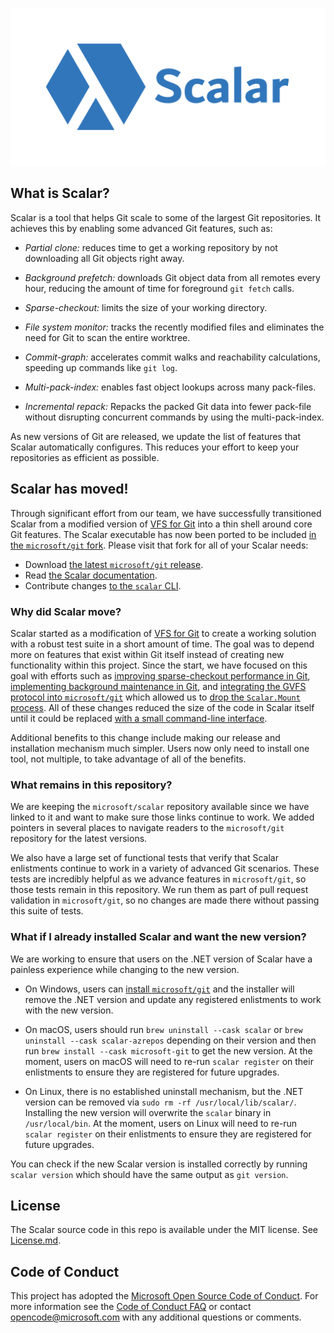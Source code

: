 ![Scalar](Images/scalar-card.png)

## What is Scalar?

Scalar is a tool that helps Git scale to some of the largest Git repositories.
It achieves this by enabling some advanced Git features, such as:

* *Partial clone:* reduces time to get a working repository by not
  downloading all Git objects right away.

* *Background prefetch:* downloads Git object data from all remotes every
  hour, reducing the amount of time for foreground `git fetch` calls.

* *Sparse-checkout:* limits the size of your working directory.

* *File system monitor:* tracks the recently modified files and eliminates
  the need for Git to scan the entire worktree.

* *Commit-graph:* accelerates commit walks and reachability calculations,
   speeding up commands like `git log`.

* *Multi-pack-index:* enables fast object lookups across many pack-files.

* *Incremental repack:* Repacks the packed Git data into fewer pack-file
  without disrupting concurrent commands by using the multi-pack-index.

As new versions of Git are released, we update the list of features that
Scalar automatically configures. This reduces your effort to keep your
repositories as efficient as possible.

## Scalar has moved!

Through significant effort from our team, we have successfully transitioned
Scalar from a modified version of [VFS for Git][vfsforgit] into a thin shell
around core Git features. The Scalar executable has now been ported to be
included [in the `microsoft/git` fork][microsoft-git]. Please visit that
fork for all of your Scalar needs:

* Download [the latest `microsoft/git` release][releases].
* Read [the Scalar documentation][docs].
* Contribute changes [to the `scalar` CLI][scalar-cli].

### Why did Scalar move?

Scalar started as a modification of [VFS for Git][vfsforgit] to
create a working solution with a robust test suite in a short amount of
time. The goal was to depend more on features that exist within Git itself
instead of creating new functionality within this project. Since the start,
we have focused on this goal with efforts such as
[improving sparse-checkout performance in Git][sparse-checkout-blog],
[implementing background maintenance in Git][background-maintenance],
and [integrating the GVFS protocol into `microsoft/git`][remove-read-object]
which allowed us to [drop the `Scalar.Mount` process][remove-mount].
All of these changes reduced the size of the code in Scalar itself until
it could be replaced [with a small command-line interface][scalar-cli].

[sparse-checkout-blog]: https://github.blog/2020-01-17-bring-your-monorepo-down-to-size-with-sparse-checkout/
[background-maintenance]: https://github.blog/2021-03-15-highlights-from-git-2-31/#introducing-git-maintenance
[remove-read-object]: https://github.com/microsoft/scalar/pull/122
[remove-mount]: https://github.com/microsoft/scalar/pull/222

Additional benefits to this change include making our release and
installation mechanism much simpler. Users now only need to install one
tool, not multiple, to take advantage of all of the benefits.

### What remains in this repository?

We are keeping the `microsoft/scalar` repository available since we have
linked to it and want to make sure those links continue to work. We
added pointers in several places to navigate readers to the `microsoft/git`
repository for the latest versions.

We also have a large set of functional tests that verify that Scalar
enlistments continue to work in a variety of advanced Git scenarios. These
tests are incredibly helpful as we advance features in `microsoft/git`, so
those tests remain in this repository. We run them as part of pull request
validation in `microsoft/git`, so no changes are made there without passing
this suite of tests.

### What if I already installed Scalar and want the new version?

We are working to ensure that users on the .NET version of Scalar have a
painless experience while changing to the new version.

* On Windows, users can [install `microsoft/git`][windows-install] and the
  installer will remove the .NET version and update any registered
  enlistments to work with the new version.

* On macOS, users should run `brew uninstall --cask scalar` or
  `brew uninstall --cask scalar-azrepos` depending on their version and
  then run `brew install --cask microsoft-git` to get the new version.
  At the moment, users on macOS will need to re-run `scalar register`
  on their enlistments to ensure they are registered for future upgrades.

* On Linux, there is no established uninstall mechanism, but the .NET
  version can be removed via `sudo rm -rf /usr/local/lib/scalar/`. Installing
  the new version will overwrite the `scalar` binary in `/usr/local/bin`.
  At the moment, users on Linux will need to re-run `scalar register`
  on their enlistments to ensure they are registered for future upgrades.

You can check if the new Scalar version is installed correctly by running
`scalar version` which should have the same output as `git version`.

## License

The Scalar source code in this repo is available under the MIT license. See [License.md](License.md).

## Code of Conduct

This project has adopted the [Microsoft Open Source Code of Conduct][conduct-code].
For more information see the [Code of Conduct FAQ][conduct-FAQ] or contact [opencode@microsoft.com][conduct-email] with any additional questions or comments.

[vfsforgit]: https://github.com/microsoft/vfsforgit
[microsoft-git]: https://github.com/microsoft/git
[releases]: https://github.com/microsoft/git/releases
[windows-install]: https://github.com/microsoft/git#windows
[docs]: https://github.com/microsoft/git/blob/HEAD/contrib/scalar/docs/index.md
[scalar-cli]: https://github.com/microsoft/git/blob/HEAD/contrib/scalar/scalar.c
[conduct-code]: https://opensource.microsoft.com/codeofconduct/
[conduct-FAQ]: https://opensource.microsoft.com/codeofconduct/faq/
[conduct-email]: mailto:opencode@microsoft.com
